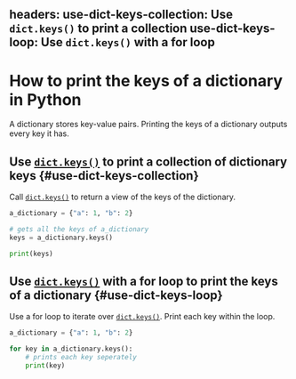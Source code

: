 headers:
  use-dict-keys-collection: Use `dict.keys()` to print a collection
  use-dict-keys-loop: Use `dict.keys()` with a for loop
---
# How to print the keys of a dictionary in Python
A dictionary stores key-value pairs. Printing the keys of a dictionary outputs every key it has.

## Use [`dict.keys()`](kite-sym:builtins.dict.keys) to print a collection of dictionary keys {#use-dict-keys-collection}
Call [`dict.keys()`](kite-sym:builtins.dict.keys) to return a view of the keys of the dictionary.

```python
a_dictionary = {"a": 1, "b": 2}

# gets all the keys of a_dictionary
keys = a_dictionary.keys()

print(keys)
```

## Use [`dict.keys()`](kite-sym:builtins.dict.keys) with a for loop to print the keys of a dictionary {#use-dict-keys-loop}
Use a for loop to iterate over [`dict.keys()`](kite-sym:builtins.dict.keys). Print each key within the loop.

```python
a_dictionary = {"a": 1, "b": 2}

for key in a_dictionary.keys():
    # prints each key seperately
    print(key)
```
